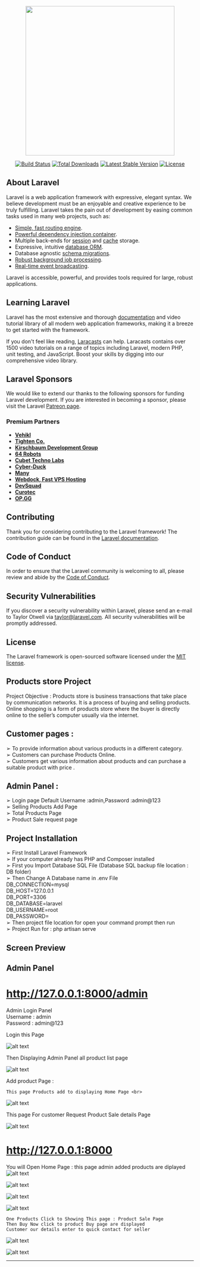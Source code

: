 <p align="center"><a href="https://laravel.com" target="_blank"><img src="https://raw.githubusercontent.com/laravel/art/master/logo-lockup/5%20SVG/2%20CMYK/1%20Full%20Color/laravel-logolockup-cmyk-red.svg" width="400"></a></p>

<p align="center">
<a href="https://travis-ci.org/laravel/framework"><img src="https://travis-ci.org/laravel/framework.svg" alt="Build Status"></a>
<a href="https://packagist.org/packages/laravel/framework"><img src="https://img.shields.io/packagist/dt/laravel/framework" alt="Total Downloads"></a>
<a href="https://packagist.org/packages/laravel/framework"><img src="https://img.shields.io/packagist/v/laravel/framework" alt="Latest Stable Version"></a>
<a href="https://packagist.org/packages/laravel/framework"><img src="https://img.shields.io/packagist/l/laravel/framework" alt="License"></a>
</p>

## About Laravel

Laravel is a web application framework with expressive, elegant syntax. We believe development must be an enjoyable and creative experience to be truly fulfilling. Laravel takes the pain out of development by easing common tasks used in many web projects, such as:

- [Simple, fast routing engine](https://laravel.com/docs/routing).
- [Powerful dependency injection container](https://laravel.com/docs/container).
- Multiple back-ends for [session](https://laravel.com/docs/session) and [cache](https://laravel.com/docs/cache) storage.
- Expressive, intuitive [database ORM](https://laravel.com/docs/eloquent).
- Database agnostic [schema migrations](https://laravel.com/docs/migrations).
- [Robust background job processing](https://laravel.com/docs/queues).
- [Real-time event broadcasting](https://laravel.com/docs/broadcasting).

Laravel is accessible, powerful, and provides tools required for large, robust applications.

## Learning Laravel

Laravel has the most extensive and thorough [documentation](https://laravel.com/docs) and video tutorial library of all modern web application frameworks, making it a breeze to get started with the framework.

If you don't feel like reading, [Laracasts](https://laracasts.com) can help. Laracasts contains over 1500 video tutorials on a range of topics including Laravel, modern PHP, unit testing, and JavaScript. Boost your skills by digging into our comprehensive video library.

## Laravel Sponsors

We would like to extend our thanks to the following sponsors for funding Laravel development. If you are interested in becoming a sponsor, please visit the Laravel [Patreon page](https://patreon.com/taylorotwell).

### Premium Partners

- **[Vehikl](https://vehikl.com/)**
- **[Tighten Co.](https://tighten.co)**
- **[Kirschbaum Development Group](https://kirschbaumdevelopment.com)**
- **[64 Robots](https://64robots.com)**
- **[Cubet Techno Labs](https://cubettech.com)**
- **[Cyber-Duck](https://cyber-duck.co.uk)**
- **[Many](https://www.many.co.uk)**
- **[Webdock, Fast VPS Hosting](https://www.webdock.io/en)**
- **[DevSquad](https://devsquad.com)**
- **[Curotec](https://www.curotec.com/)**
- **[OP.GG](https://op.gg)**

## Contributing

Thank you for considering contributing to the Laravel framework! The contribution guide can be found in the [Laravel documentation](https://laravel.com/docs/contributions).

## Code of Conduct

In order to ensure that the Laravel community is welcoming to all, please review and abide by the [Code of Conduct](https://laravel.com/docs/contributions#code-of-conduct).

## Security Vulnerabilities

If you discover a security vulnerability within Laravel, please send an e-mail to Taylor Otwell via [taylor@laravel.com](mailto:taylor@laravel.com). All security vulnerabilities will be promptly addressed.

## License

The Laravel framework is open-sourced software licensed under the [MIT license](https://opensource.org/licenses/MIT).


## Products store Project 

Project Objective :
Products store is business transactions that take place by communication networks. It is a process
of buying and selling products. Online shopping is a form of products store  where the buyer is
directly online to the seller’s computer usually via the internet.

## Customer pages :<br>

➢ To provide information about various products in a different category.<br>
➢ Customers can purchase Products Online.<br>
➢ Customers  get various information about products and can purchase a
suitable product with price .<br>

## Admin Panel :

➢ Login page Default Username :admin,Password :admin@123 <br>
➢ Selling Products Add Page<br>
➢ Total Products Page<br>
➢ Product Sale request page<br>

## Project Installation 

➢ First Install Laravel Framework <br>
➢ If your computer already has PHP and Composer installed <br>
➢ First you Import Database SQL File (Database SQL backup file location : DB folder)<br>
➢ Then Change A Database name in .env File<br>
        DB_CONNECTION=mysql<br>
        DB_HOST=127.0.0.1<br>
        DB_PORT=3306<br>
        DB_DATABASE=laravel<br>
        DB_USERNAME=root<br>
        DB_PASSWORD=<br>
➢ Then project file location for open your command prompt then run      
➢ Project Run for : php artisan serve <br>

## Screen Preview 


## Admin Panel

# http://127.0.0.1:8000/admin <br>

Admin Login Panel<br>
    Username : admin   <br>
    Password : admin@123<br>
    
  Login this Page   <br>

![alt text](https://github.com/abdulajeesmca/productssale/blob/master//public/ss/5.png?raw=true)

Then Displaying Admin Panel all product list page 

![alt text](https://github.com/abdulajeesmca/productssale/blob/master//public/ss/6.png?raw=true)

Add product Page : <br>

    This page Products add to displaying Home Page <br>
    
![alt text](https://github.com/abdulajeesmca/productssale/blob/master//public/ss/7.png?raw=true)

This page For customer Request Product Sale details Page       
   
![alt text](https://github.com/abdulajeesmca/productssale/blob/master//public/ss/8.png?raw=true)

# http://127.0.0.1:8000 <br>
  
  You will Open Home Page : this page admin added products are  diplayed
![alt text](https://github.com/abdulajeesmca/productssale/blob/master//public/ss/1.png?raw=true)


![alt text](https://github.com/abdulajeesmca/productssale/blob/master//public/ss/2.png?raw=true)

![alt text](https://github.com/abdulajeesmca/productssale/blob/master//public/ss/3.png?raw=true)

![alt text](https://github.com/abdulajeesmca/productssale/blob/master//public/ss/4.png?raw=true)

    One Products Click to Showing This page : Product Sale Page 
    Then Buy Now click to product Buy page are displayed 
    Customer our details enter to quick contact for seller 

![alt text](https://github.com/abdulajeesmca/productssale/blob/master//public/ss/9.png?raw=true)

![alt text](https://github.com/abdulajeesmca/productssale/blob/master//public/ss/10.png?raw=true)



******************************************************************************************************************************************************************

